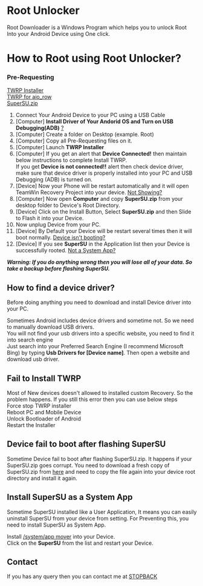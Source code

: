 # Root Unlocker
Root Downloader is a Windows Program which helps you to unlock Root Into your Android Device using One click.

# How to Root using Root Unlocker?

### Pre-Requesting
[TWRP Installer](https://github.com/BiltuDas1/RootUnlocker/tree/main/Installer)  
[TWRP for aio_row](https://github.com/BiltuDas1/RootUnlocker/tree/main/TWRPAIO)  
[SuperSU.zip](https://github.com/BiltuDas1/RootUnlocker/tree/main/SuperSU)  


1. Connect Your Android Device to your PC using a USB Cable  
2. [Computer] **Install Driver of Your Andorid OS and Turn on USB Debugging(ADB)** [?](#how-to-find-a-device-driver)  
3. [Computer] Create a folder on Desktop (example. Root)  
4. [Computer] Copy all Pre-Requesting files on it.  
5. [Computer] Launch **TWRP Installer**  
6. [Computer] If you get an alert that **Device Connected!** then maintain below instructions to complete Install TWRP.  
If you get **Device is not connected!!** alert then check device driver, make sure that device driver is properly installed into your PC and USB Debugging (ADB) is turned on.  
7. [Device] Now your Phone will be restart automatically and it will open TeamWin Recovery Project into your device. [Not Showing?](#fail-to-install-twrp)  
8. [Computer] Now open **Computer** and copy **SuperSU.zip** from your desktop folder to Device's Root Directory.  
9. [Device] Click on the Install Button, Select **SuperSU.zip** and then Slide to Flash it into your Device.  
10. Now unplug Device from your PC.  
11. [Device] By Default your Device will be restart several times then it will boot normally. [Device isn't booting?](#device-fail-to-boot-after-flashing-supersu)  
12. [Device] If you see **SuperSU** in the Application list then your Device is successfully rooted. [Not a System App?](#install-supersu-as-a-system-app)  

***Warning: If you do anything wrong then you will lose all of your data. So take a backup before flashing SuperSU.***


## How to find a device driver?
Before doing anything you need to download and install Device driver into your PC.  

Sometimes Android includes device drivers and sometime not. So we need to manually download USB drivers.  
You will not find your usb drivers into a specific website, you need to find it into search engine  
Just search into your Preferred Search Engine (I recommend Microsoft Bing) by typing **Usb Drivers for [Device name]**. Then open a website and download usb driver.  


## Fail to Install TWRP
Most of New devices doesn't allowed to installed custom Recovery. So the problem happens. If you still this error then you can use below steps  
Force stop TWRP installer  
Reboot PC and Mobile Device  
Unlock Bootloader of Android  
Restart the Installer


## Device fail to boot after flashing SuperSU
Sometime Device fail to boot after flashing SuperSU.zip. It happens if your SuperSU.zip goes corrupt. You need to download a fresh copy of SuperSU.zip from [here](#pre-requesting) and need to copy the file again into your device root directory and install it again.


## Install SuperSU as a System App
Sometime SuperSU installed like a User Application, It means you can easily uninstall SuperSU from your device from setting. For Preventing this, you need to install SuperSU as System App.  

Install [/system/app mover](https://play.google.com/store/apps/details?id=de.j4velin.systemappmover) into your Device.  
Click on the **SuperSU** from the list and restart your Device.


## Contact
If you has any query then you can contact me at [STOPBACK](https://www.stopback.tk/p/contact-us.html)

